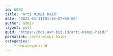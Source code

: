 ```yaml
---
id: 6092
title: 'Arti Mimpi Haid'
date: '2023-04-11T01:56:07+00:00'
author: admin
layout: post
guid: 'https://bos.awn.biz.id/arti-mimpi-haid/'
permalink: /arti-mimpi-haid/
categories:
    - Uncategorized
---
```


